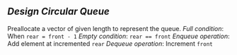 *Design Circular Queue*
---------------------

Preallocate a vector of given length to represent the queue.
*Full condition*: When `rear = front - 1`
*Empty condition*: `rear == front`
*Enqueue operation*: Add element at incremented `rear`
*Dequeue operation*: Increment `front`
